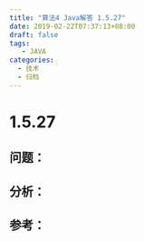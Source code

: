 ```yaml
---
title: "算法4 Java解答 1.5.27"
date: 2019-02-22T07:37:13+08:00
draft: false
tags:
   - JAVA
categories:
  - 技术
  - 归档
---
```



# 1.5.27

## 问题：


## 分析：


## 参考：


